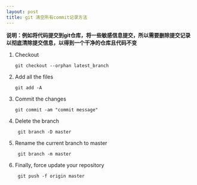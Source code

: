 ```yaml
---
layout: post
title: git 清空所有commit记录方法
---
```

**说明：例如将代码提交到git仓库，将一些敏感信息提交，所以需要删除提交记录以彻底清除提交信息，以得到一个干净的仓库且代码不变**


1. Checkout

    `git checkout --orphan latest_branch`

2. Add all the files

    `git add -A`

3. Commit the changes

    `git commit -am "commit message"`

4. Delete the branch

   ` git branch -D master`

5. Rename the current branch to master

   ` git branch -m master`

6. Finally, force update your repository

   ` git push -f origin master`

